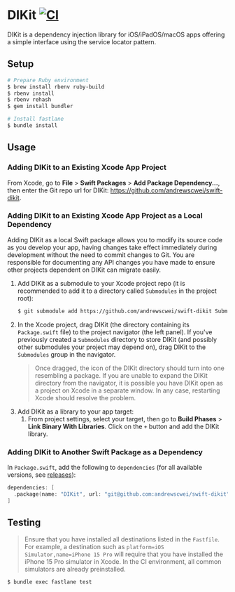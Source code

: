 # DIKit [![CI](https://github.com/andrewscwei/swift-dikit/workflows/CI/badge.svg?branch=master)](https://github.com/andrewscwei/swift-dikit/actions/workflows/ci.yml?query=branch%3Amain)

DIKit is a dependency injection library for iOS/iPadOS/macOS apps offering a simple interface using the service locator pattern.

## Setup

```sh
# Prepare Ruby environment
$ brew install rbenv ruby-build
$ rbenv install
$ rbenv rehash
$ gem install bundler

# Install fastlane
$ bundle install
```

## Usage

### Adding DIKit to an Existing Xcode App Project

From Xcode, go to **File** > **Swift Packages** > **Add Package Dependency...**, then enter the Git repo url for DIKit: https://github.com/andrewscwei/swift-dikit.

### Adding DIKit to an Existing Xcode App Project as a Local Dependency

Adding DIKit as a local Swift package allows you to modify its source code as you develop your app, having changes take effect immediately during development without the need to commit changes to Git. You are responsible for documenting any API changes you have made to ensure other projects dependent on DIKit can migrate easily.

1. Add DIKit as a submodule to your Xcode project repo (it is recommended to add it to a directory called `Submodules` in the project root):
    ```sh
    $ git submodule add https://github.com/andrewscwei/swift-dikit Submodules/DIKit
    ```
2. In the Xcode project, drag DIKit (the directory containing its `Package.swift` file) to the project navigator (the left panel). If you've previously created a `Submodules` directory to store DIKit (and possibly other submodules your project may depend on), drag DIKit to the `Submodules` group in the navigator.
    > Once dragged, the icon of the DIKit directory should turn into one resembling a package. If you are unable to expand the DIKit directory from the navigator, it is possible you have DIKit open as a project on Xcode in a separate window. In any case, restarting Xcode should resolve the problem.
3. Add DIKit as a library to your app target:
    1. From project settings, select your target, then go to **Build Phases** > **Link Binary With Libraries**. Click on the `+` button and add the DIKit library.

### Adding DIKit to Another Swift Package as a Dependency

In `Package.swift`, add the following to `dependencies` (for all available versions, see [releases](https://github.com/andrewscwei/swift-dikit/releases)):

```swift
dependencies: [
  .package(name: "DIKit", url: "git@github.com:andrewscwei/swift-dikit", from: "<version>")
]
```

## Testing

> Ensure that you have installed all destinations listed in the `Fastfile`. For example, a destination such as `platform=iOS Simulator,name=iPhone 15 Pro` will require that you have installed the iPhone 15 Pro simulator in Xcode. In the CI environment, all common simulators are already preinstalled.

```sh
$ bundle exec fastlane test
```
